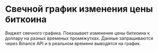 # Свечной график изменения цены биткоина

Виджет свечного графика. Показывает изменение цены биткоина к доллару на разных временых промежутках.
Данные запрашиваются через Binance API и в реальном времени выводятся на график.
